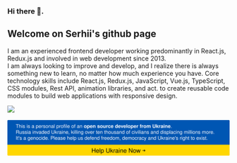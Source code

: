 ### Hi there 👋. 
## Welcome on Serhii's github page

I am an experienced frontend developer working predominantly in React.js, Redux.js and involved in web development since 2013.  
I am always looking to improve and develop, and I realize there is always something new to learn, no matter how much experience you have.
Core technology skills include React.js, Redux.js, JavaScript, Vue.js, TypeScript, CSS modules, Rest API, animation libraries, and act. to create reusable code modules to build web applications with responsive design.

<img src="https://github-readme-stats.vercel.app/api?username=veremey&&show_icons=true&title_color=ffffff&icon_color=F7A900&bg_color=80,0056B1,F2CA00&text_color=F2CA00&hide_border=true" />


[![SWUbanner](https://raw.githubusercontent.com/vshymanskyy/StandWithUkraine/main/banner-personal-page.svg)](https://vshymanskyy.github.io/StandWithUkraine)

<!--
**veremey/veremey** is a ✨ _special_ ✨ repository because its `README.md` (this file) appears on your GitHub profile.

Here are some ideas to get you started:

- 🔭 I’m currently working on ...
- 🌱 I’m currently learning ...
- 👯 I’m looking to collaborate on ...
- 🤔 I’m looking for help with ...
- 💬 Ask me about ...
- 📫 How to reach me: ...
- 😄 Pronouns: ...
- ⚡ Fun fact: ...
-->
